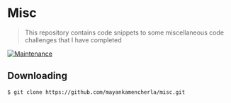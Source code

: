 # Misc
> This repository contains code snippets to some miscellaneous code challenges that I have completed

[![Maintenance](https://img.shields.io/badge/Maintained%3F-yes-green.svg)](https://GitHub.com/Naereen/StrapDown.js/graphs/commit-activity)

## Downloading
```bash
$ git clone https://github.com/mayankamencherla/misc.git
```